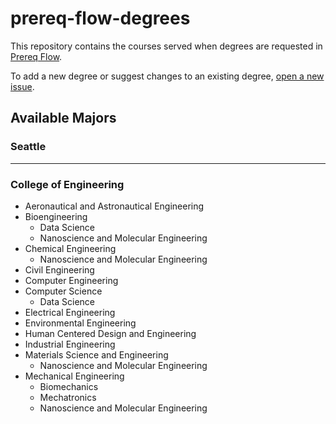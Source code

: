 # prereq-flow-degrees

This repository contains the courses served when degrees are requested in [Prereq Flow](https://github.com/andrew-1135/prereq-flow).

To add a new degree or suggest changes to an existing degree, [open a new issue](https://github.com/awu43/prereq-flow-degrees/issues/new/choose).

## Available Majors

### Seattle

<hr>

### College of Engineering
* Aeronautical and Astronautical Engineering
* Bioengineering
    * Data Science
    * Nanoscience and Molecular Engineering
* Chemical Engineering
    * Nanoscience and Molecular Engineering
* Civil Engineering
* Computer Engineering
* Computer Science
    * Data Science
* Electrical Engineering
* Environmental Engineering
* Human Centered Design and Engineering
* Industrial Engineering
* Materials Science and Engineering
    * Nanoscience and Molecular Engineering
* Mechanical Engineering
    * Biomechanics
    * Mechatronics
    * Nanoscience and Molecular Engineering
